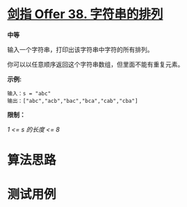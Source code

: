 # [剑指 Offer 38. 字符串的排列][cnTitle]

**中等**

输入一个字符串，打印出该字符串中字符的所有排列。



你可以以任意顺序返回这个字符串数组，但里面不能有重复元素。



**示例:** 

```
输入：s = "abc"
输出：["abc","acb","bac","bca","cab","cba"]

```



**限制：** 

 *1 <= s 的长度 <= 8* 




# 算法思路

# 测试用例
```
```

[cnTitle]: https://leetcode-cn.com/problems/zi-fu-chuan-de-pai-lie-lcof/
